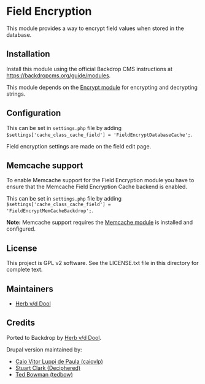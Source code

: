 Field Encryption
================

This module provides a way to encrypt field values when stored in the database.

Installation
------------

Install this module using the official Backdrop CMS instructions at
<https://backdropcms.org/guide/modules>.

This module depends on the [Encrypt module](https://backdropcms.org/project/encrypt)
for encrypting and decrypting strings.

Configuration
-------------

This can be set in `settings.php` file by adding
`$settings['cache_class_cache_field'] = 'FieldEncryptDatabaseCache';`.

Field encryption settings are made on the field edit page.

Memcache support
----------------

To enable Memcache support for the Field Encryption module you have to ensure
that the Memcache Field Encryption Cache backend is enabled.

This can be set in `settings.php` file by adding
`$settings['cache_class_cache_field'] = 'FieldEncryptMemCacheBackdrop';`.

**Note:** Memcache support requires the [Memcache
module](https://backdropcms.org/project/memcache) is installed and configured.

License
-------

This project is GPL v2 software. See the LICENSE.txt file in this directory for
complete text.

Maintainers
-----------

* [Herb v/d Dool](https://github.com/herbdool)

Credits
-------

Ported to Backdrop by [Herb v/d Dool](https://github.com/herbdool).

Drupal version maintained by:

* [Caio Vitor Luppi de Paula (caiovlp)](https://www.drupal.org/u/caiovlp)
* [Stuart Clark (Deciphered)](https://www.drupal.org/u/deciphered)
* [Ted Bowman (tedbow)](https://www.drupal.org/u/tedbow)
